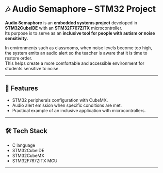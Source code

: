 # 🎶 Audio Semaphore – STM32 Project

**Audio Semaphore** is an **embedded systems project** developed in **STM32CubeIDE** with an **STM32F767ZITX** microcontroller.  
Its purpose is to serve as an **inclusive tool for people with autism or noise sensitivity**.  

In environments such as classrooms, when noise levels become too high, the system emits an audio alert so the teacher is aware that it is time to restore order.  
This helps create a more comfortable and accessible environment for students sensitive to noise.  

---

## 📌 Features
- STM32 peripherals configuration with CubeMX.  
- Audio alert emission when specific conditions are met.  
- Practical example of an inclusive application with microcontrollers.  

---

## 🛠️ Tech Stack
- C language  
- STM32CubeIDE  
- STM32CubeMX  
- STM32F767ZITX MCU  

---
